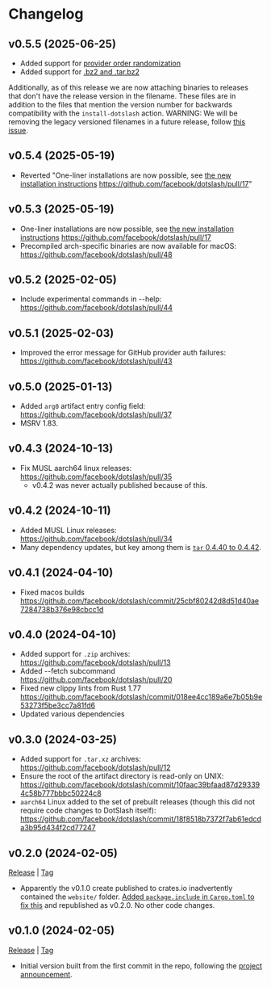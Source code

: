 # Changelog

## v0.5.5 (2025-06-25)

- Added support for
  [provider order randomization](https://github.com/facebook/dotslash/pull/49)
- Added support for
  [.bz2 and .tar.bz2](https://github.com/facebook/dotslash/pull/53)

Additionally, as of this release we are now attaching binaries to releases that
don't have the release version in the filename. These files are in addition to
the files that mention the version number for backwards compatibility with the
`install-dotslash` action. WARNING: We will be removing the legacy versioned
filenames in a future release, follow
[this issue](https://github.com/facebook/dotslash/issues/68).

## v0.5.4 (2025-05-19)

- Reverted "One-liner installations are now possible, see
  [the new installation instructions](https://dotslash-cli.com/docs/installation/#prebuilt-binaries)
  <https://github.com/facebook/dotslash/pull/17>"

## v0.5.3 (2025-05-19)

- One-liner installations are now possible, see
  [the new installation instructions](https://dotslash-cli.com/docs/installation/#prebuilt-binaries)
  <https://github.com/facebook/dotslash/pull/17>
- Precompiled arch-specific binaries are now available for macOS:
  <https://github.com/facebook/dotslash/pull/48>

## v0.5.2 (2025-02-05)

- Include experimental commands in --help:
  <https://github.com/facebook/dotslash/pull/44>

## v0.5.1 (2025-02-03)

- Improved the error message for GitHub provider auth failures:
  <https://github.com/facebook/dotslash/pull/43>

## v0.5.0 (2025-01-13)

- Added `arg0` artifact entry config field:
  <https://github.com/facebook/dotslash/pull/37>
- MSRV 1.83.

## v0.4.3 (2024-10-13)

- Fix MUSL aarch64 linux releases:
  <https://github.com/facebook/dotslash/pull/35>
  - v0.4.2 was never actually published because of this.

## v0.4.2 (2024-10-11)

- Added MUSL Linux releases: <https://github.com/facebook/dotslash/pull/34>
- Many dependency updates, but key among them is
  [`tar` 0.4.40 to 0.4.42](https://github.com/facebook/dotslash/commit/4ee240e788eaaa7ddad15a835819fb624d1f11f6).

## v0.4.1 (2024-04-10)

- Fixed macos builds
  <https://github.com/facebook/dotslash/commit/25cbf80242d8d51d40ae7284738b376e98cbcc1d>

## v0.4.0 (2024-04-10)

- Added support for `.zip` archives:
  <https://github.com/facebook/dotslash/pull/13>
- Added --fetch subcommand <https://github.com/facebook/dotslash/pull/20>
- Fixed new clippy lints from Rust 1.77
  <https://github.com/facebook/dotslash/commit/018ee4cc189a6e7b05b9e53273f5be3cc7a81fd6>
- Updated various dependencies

## v0.3.0 (2024-03-25)

- Added support for `.tar.xz` archives:
  <https://github.com/facebook/dotslash/pull/12>
- Ensure the root of the artifact directory is read-only on UNIX:
  <https://github.com/facebook/dotslash/commit/10faac39bfaad87d293394c58b777bbbc50224c8>
- `aarch64` Linux added to the set of prebuilt releases (though this did not
  require code changes to DotSlash itself):
  <https://github.com/facebook/dotslash/commit/18f8518b7372f7ab61edcda3b95d434f2cd77247>

## v0.2.0 (2024-02-05)

[Release](https://github.com/facebook/dotslash/releases/tag/v0.2.0) |
[Tag](https://github.com/facebook/dotslash/tree/v0.2.0)

- Apparently the v0.1.0 create published to crates.io inadvertently contained
  the `website/` folder.
  [Added `package.include` in `Cargo.toml` to fix this](https://github.com/facebook/dotslash/commit/10faac39bfaad87d293394c58b777bbbc50224c8)
  and republished as v0.2.0. No other code changes.

## v0.1.0 (2024-02-05)

[Release](https://github.com/facebook/dotslash/releases/tag/v0.1.0) |
[Tag](https://github.com/facebook/dotslash/tree/v0.1.0)

- Initial version built from the first commit in the repo, following the
  [project announcement](https://engineering.fb.com/2024/02/06/developer-tools/dotslash-simplified-executable-deployment/).

